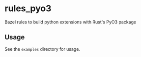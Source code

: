 # rules_pyo3
Bazel rules to build python extensions with Rust's PyO3 package

## Usage

See the `examples` directory for usage.
